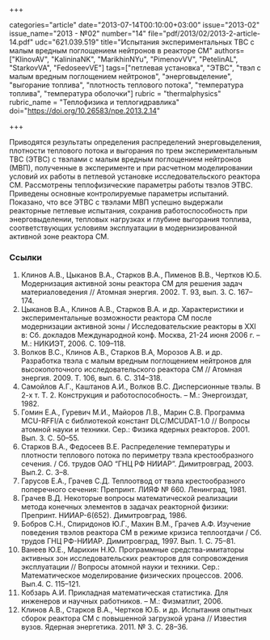 +++

categories="article"
date="2013-07-14T00:10:00+03:00"
issue="2013-02"
issue_name="2013 - №02"
number="14"
file="pdf/2013/02/2013-2-article-14.pdf"
udc="621.039.519"
title="Испытания экспериментальных ТВС с малым вредным поглощением нейтронов в реакторе СМ"
authors=["KlinovAV", "KalininaNK", "MarikhinNYu", "PimenovVV", "PetelinAL", "StarkovVA", "FedoseevVE"]
tags=["петлевая установка", "ЭТВС", "твэл с малым вредным поглощением нейтронов", "энерговыделение", "выгорание топлива", "плотность теплового потока", "температура топлива", "температура оболочки"]
rubric = "thermalphysics"
rubric_name = "Теплофизика и теплогидравлика"
doi="https://doi.org/10.26583/npe.2013.2.14"

+++

Приводятся результаты определения распределений энерговыделения, плотности теплового потока и выгорания по трем экспериментальным ТВС (ЭТВС) с твэлами с малым вредным поглощением нейтронов (МВП), полученные в эксперименте и при расчетном моделировании условий их работы в петлевой установке исследовательского реактора СМ. Рассмотрены теплофизические параметры работы твэлов ЭТВС. Приведены основные контролируемые параметры испытаний. Показано, что все ЭТВС с твэлами МВП успешно выдержали реакторные петлевые испытания, сохранив работоспособность при энерговыделении, тепловых нагрузках и глубине выгорания топлива, соответствующих условиям эксплуатации в модернизированной активной зоне реактора СМ.

### Ссылки

1. Клинов А.В., Цыканов В.А., Старков В.А., Пименов В.В., Чертков Ю.Б. Модернизация активной зоны реактора СМ для решения задач материаловедения // Атомная энергия. 2002. T. 93, вып. 3. С. 167–174.
2. Цыканов В.А., Клинов А.В., Старков В.А. и др. Характеристики и экспериментальные возможности реактора СМ после модернизации активной зоны / Исследовательские реакторы в XXI в: Сб. докладов Международной конф. Москва, 21-24 июня 2006 г. – М.: НИКИЭТ, 2006. С. 109–118.
3. Волков В.С., Клинов А.В., Старков В.А, Морозов А.В. и др. Разработка твэла с малым вредным поглощением нейтронов для высокопоточного исследовательского реактора СМ // Атомная энергия. 2009. Т. 106, вып. 6. С. 314–318.
4. Самойлов А.Г., Каштанов А.И., Волков В.С. Дисперсионные твэлы. В 2-х т. Т. 2. Конструкция и работоспособность. – М.: Энергоиздат, 1982.
5. Гомин Е.А., Гуревич М.И., Майоров Л.В., Марин С.В. Программа MCU-RFFI/A с библиотекой констант DLC/MCUDAT-1.0 // Вопросы атомной науки и техники. Сер.: Физика ядерных реакторов. 2001. Вып. 3. С. 50–55.
6. Старков В.А., Федосеев В.Е. Распределение температуры и плотности теплового потока по периметру твэла крестообразного сечения. / Сб. трудов ОАО “ГНЦ РФ НИИАР”. Димитровград, 2003. Вып.2. С. 3–8.
7. Гарусов Е.А., Грачев С.Д. Теплоотвод от твэла крестообразного поперечного сечения: Препринт. ЛИЯФ № 660. Ленинград, 1981.
8. Грачев В.Д. Некоторые вопросы математической реализации метода конечных элементов в задачах реакторной физики: Препринт. НИИАР-6(652). Димитровград, 1986.
9. Бобров С.Н., Спиридонов Ю.Г., Махин В.М., Грачев А.Ф. Изучение поведения твэлов реактора СМ в режиме кризиса теплоотдачи / Сб. трудов ГНЦ РФ-НИИАР. Димитровград, 1997. Вып. 1. С. 75–81.
10. Ванеев Ю.Е., Марихин Н.Ю. Программные средства-имитаторы активных зон исследовательских реакторов для сопровождения эксплуатации // Вопросы атомной науки и техники. Сер.: Математическое моделирование физических процессов. 2006. Вып.4. С. 115–121.
11. Кобзарь А.И. Прикладная математическая статистика. Для инженеров и научных работников. – М.: Физматлит, 2006.
12. Клинов А.В., Старков В.А., Чертков Ю.Б. и др. Испытания опытных сборок реактора СМ с повышенной загрузкой урана // Известия вузов. Ядерная энергетика. 2011. № 3. С. 28–36.